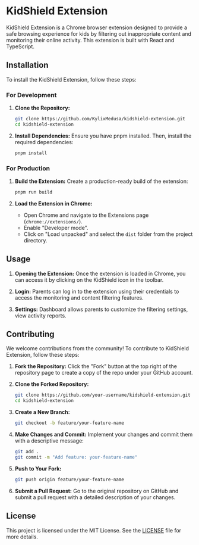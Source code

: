 # KidShield Extension

KidShield Extension is a Chrome browser extension designed to provide a safe browsing experience for kids by filtering out inappropriate content and monitoring their online activity. This extension is built with React and TypeScript.

## Installation

To install the KidShield Extension, follow these steps:

### For Development

1. **Clone the Repository:**
   ```bash
   git clone https://github.com/KylixMedusa/kidshield-extension.git
   cd kidshield-extension
   ```

2. **Install Dependencies:**
   Ensure you have pnpm installed. Then, install the required dependencies:
   ```bash
   pnpm install
   ```

### For Production

1. **Build the Extension:**
   Create a production-ready build of the extension:
   ```bash
   pnpm run build
   ```

2. **Load the Extension in Chrome:**
   - Open Chrome and navigate to the Extensions page (`chrome://extensions/`).
   - Enable "Developer mode".
   - Click on "Load unpacked" and select the `dist` folder from the project directory.

## Usage

1. **Opening the Extension:**
   Once the extension is loaded in Chrome, you can access it by clicking on the KidShield icon in the toolbar.

2. **Login:**
    Parents can log in to the extension using their credentials to access the monitoring and content filtering features.

3. **Settings:**
   Dashboard allows parents to customize the filtering settings, view activity reports.

## Contributing

We welcome contributions from the community! To contribute to KidShield Extension, follow these steps:

1. **Fork the Repository:**
   Click the "Fork" button at the top right of the repository page to create a copy of the repo under your GitHub account.

2. **Clone the Forked Repository:**
   ```bash
   git clone https://github.com/your-username/kidshield-extension.git
   cd kidshield-extension
   ```

3. **Create a New Branch:**
   ```bash
   git checkout -b feature/your-feature-name
   ```

4. **Make Changes and Commit:**
   Implement your changes and commit them with a descriptive message:
   ```bash
   git add .
   git commit -m "Add feature: your-feature-name"
   ```

5. **Push to Your Fork:**
   ```bash
   git push origin feature/your-feature-name
   ```

6. **Submit a Pull Request:**
   Go to the original repository on GitHub and submit a pull request with a detailed description of your changes.

## License

This project is licensed under the MIT License. See the [LICENSE](LICENSE) file for more details.

